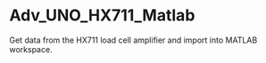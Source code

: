# Adv_UNO_HX711_Matlab
Get data from the HX711 load cell amplifier and import into MATLAB workspace.
